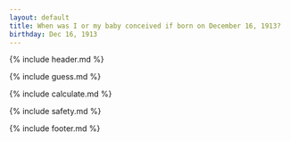 ```yaml
---
layout: default
title: When was I or my baby conceived if born on December 16, 1913?
birthday: Dec 16, 1913
---
```


{% include header.md %}

{% include guess.md %}

{% include calculate.md %}

{% include safety.md %}

{% include footer.md %}



